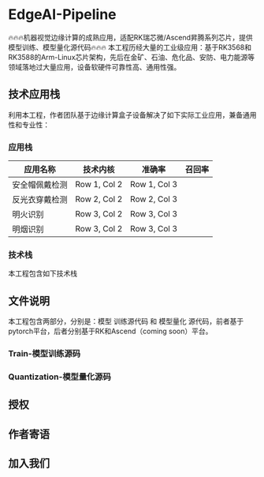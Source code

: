 # EdgeAI-Pipeline
🔥🔥🔥机器视觉边缘计算的成熟应用，适配RK瑞芯微/Ascend昇腾系列芯片，提供模型训练、模型量化源代码🔥🔥🔥
本工程历经大量的工业级应用：基于RK3568和RK3588的Arm-Linux芯片架构，先后在金矿、石油、危化品、安防、电力能源等领域落地过大量应用，设备软硬件可靠性高、通用性强。

## 技术应用栈
利用本工程，作者团队基于边缘计算盒子设备解决了如下实际工业应用，兼备通用性和专业性：
### 应用栈
| 应用名称 | 技术内核 | 准确率 | 召回率 |
|----------|----------|----------|----------|
| 安全帽佩戴检测 | Row 1, Col 2 | Row 1, Col 3 |
| 反光衣穿戴检测 | Row 2, Col 2 | Row 2, Col 3 |
| 明火识别 | Row 3, Col 2 | Row 3, Col 3 |
| 明烟识别 | Row 3, Col 2 | Row 3, Col 3 |
### 技术栈
本工程包含如下技术栈

## 文件说明
本工程包含两部分，分别是：模型 训练源代码 和 模型量化 源代码，前者基于pytorch平台，后者分别基于RK和Ascend（coming soon）平台。
### Train-模型训练源码

### Quantization-模型量化源码

## 授权

## 作者寄语

## 加入我们
